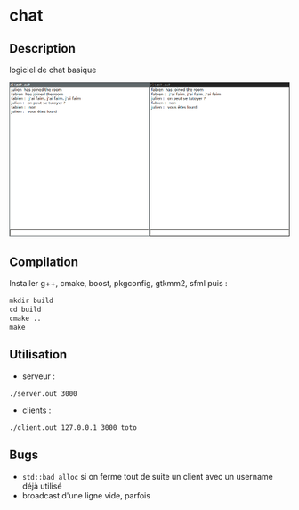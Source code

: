 # chat

## Description

logiciel de chat basique

![](screenshot_chat.png)

## Compilation

Installer g++, cmake, boost, pkgconfig, gtkmm2, sfml puis :

```
mkdir build
cd build
cmake ..
make
```

## Utilisation

- serveur :
```
./server.out 3000
```

- clients :
```
./client.out 127.0.0.1 3000 toto
```

## Bugs

- `std::bad_alloc` si on ferme tout de suite un client avec un username déjà utilisé
- broadcast d'une ligne vide, parfois

